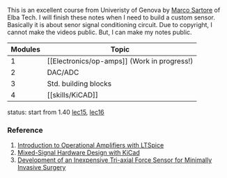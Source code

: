 
This is an excellent course from Univeristy of Genova by [Marco Sartore](https://www.elbatech.com/aboutus.html) of Elba Tech. I will finish these notes when I need to build a custom sensor.  Basically it is about senor signal conditioning circuit. Due to copyright, I cannot make the videos public. But, I can make my notes public.

| Modules | Topic                                       |
| ------- | ------------------------------------------- |
| 1       | [[Electronics/op-amps]] (Work in progress!) | 
| 2       | DAC/ADC                                     |
| 3       | Std. building blocks                        |
| 4       | [[skills/KiCAD]]                                   |

status: start from 1.40 [lec15](https://www.youtube.com/watch?v=rjSnztlsgn8), [lec16](https://www.youtube.com/watch?v=obVsXB6gpQ4&feature=youtu.be)


### Reference

1. [Introduction to Operational Amplifiers with LTSpice](https://learn.sparkfun.com/tutorials/introduction-to-operational-amplifiers-with-ltspice/inverting-amplifiers-)
2. [Mixed-Signal Hardware Design with KiCad](https://www.phils-lab.net/courses)
3. [Development of an Inexpensive Tri-axial Force Sensor for Minimally Invasive Surgery]()







